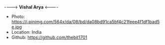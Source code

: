 ----> <b>Vishal Arya</b> <----

- Photo: https://i.pinimg.com/564x/da/08/bd/da08bd91ca5bf4c21feee4f1df1bad5e.jpg
- Location: India
- Github: https://github.com/thebit1701
